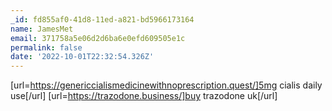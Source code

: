 ```yaml
---
_id: fd855af0-41d8-11ed-a821-bd5966173164
name: JamesMet
email: 371758a5e06d2d6ba6e0efd609505e1c
permalink: false
date: '2022-10-01T22:32:54.326Z'
---
```

[url=https://genericcialismedicinewithnoprescription.quest/]5mg cialis daily use[/url] [url=https://trazodone.business/]buy trazodone uk[/url]
